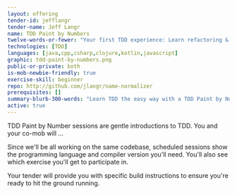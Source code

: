 ```yaml
---
layout: offering
tender-id: jefflangr
tender-name: Jeff Langr
name: TDD Paint by Numbers
twelve-words-or-fewer: "Your first TDD experience: Learn refactoring & the Red-Green-Refactor Cycle."
technologies: [TDD]
languages: [java,cpp,csharp,clojure,kotlin,javascript]
graphic: tdd-paint-by-numbers.png
public-or-private: both
is-mob-newbie-friendly: true
exercise-skill: beginner
repo: http://github.com/jlangr/name-normalizer
prerequisites: []
summary-blurb-300-words: "Learn TDD the easy way with a TDD Paint by Numbers session, where the tests are already written for you--you fill in the code and keep it in the confines of the tests. Sessions are continually available in numerous programming languages, and I'll be keeping the katas fresh."
active: true
---
```

TDD Paint by Number sessions are gentle introductions to TDD. You and your co-mob will ...

Since we'll be all working on the same codebase, scheduled sessions show
the programming language and compiler version you'll need. You'll also see which
exercise you'll get to participate in.

Your tender will provide you with specific build instructions to ensure you're ready to 
hit the ground running.
